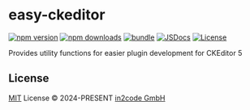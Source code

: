 # easy-ckeditor

[![npm version][npm-version-src]][npm-version-href]
[![npm downloads][npm-downloads-src]][npm-downloads-href]
[![bundle][bundle-src]][bundle-href]
[![JSDocs][jsdocs-src]][jsdocs-href]
[![License][license-src]][license-href]

Provides utility functions for easier plugin development for CKEditor 5

## License

[MIT](./LICENSE) License © 2024-PRESENT [in2code GmbH](https://github.com/in2code-de)

<!-- Badges -->

[npm-version-src]: https://img.shields.io/npm/v/easy-ckeditor?style=flat&colorA=080f12&colorB=1fa669
[npm-version-href]: https://npmjs.com/package/easy-ckeditor
[npm-downloads-src]: https://img.shields.io/npm/dm/easy-ckeditor?style=flat&colorA=080f12&colorB=1fa669
[npm-downloads-href]: https://npmjs.com/package/easy-ckeditor
[bundle-src]: https://img.shields.io/bundlephobia/minzip/easy-ckeditor?style=flat&colorA=080f12&colorB=1fa669&label=minzip
[bundle-href]: https://bundlephobia.com/result?p=easy-ckeditor
[license-src]: https://img.shields.io/github/license/antfu/easy-ckeditor.svg?style=flat&colorA=080f12&colorB=1fa669
[license-href]: https://github.com/antfu/easy-ckeditor/blob/main/LICENSE
[jsdocs-src]: https://img.shields.io/badge/jsdocs-reference-080f12?style=flat&colorA=080f12&colorB=1fa669
[jsdocs-href]: https://www.jsdocs.io/package/easy-ckeditor

